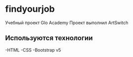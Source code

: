 # findyourjob
Учебный проект Glo Academy
Проект выполнил ArtSwitch

## Используются технологии
-HTML
-CSS
-Bootstrap v5
